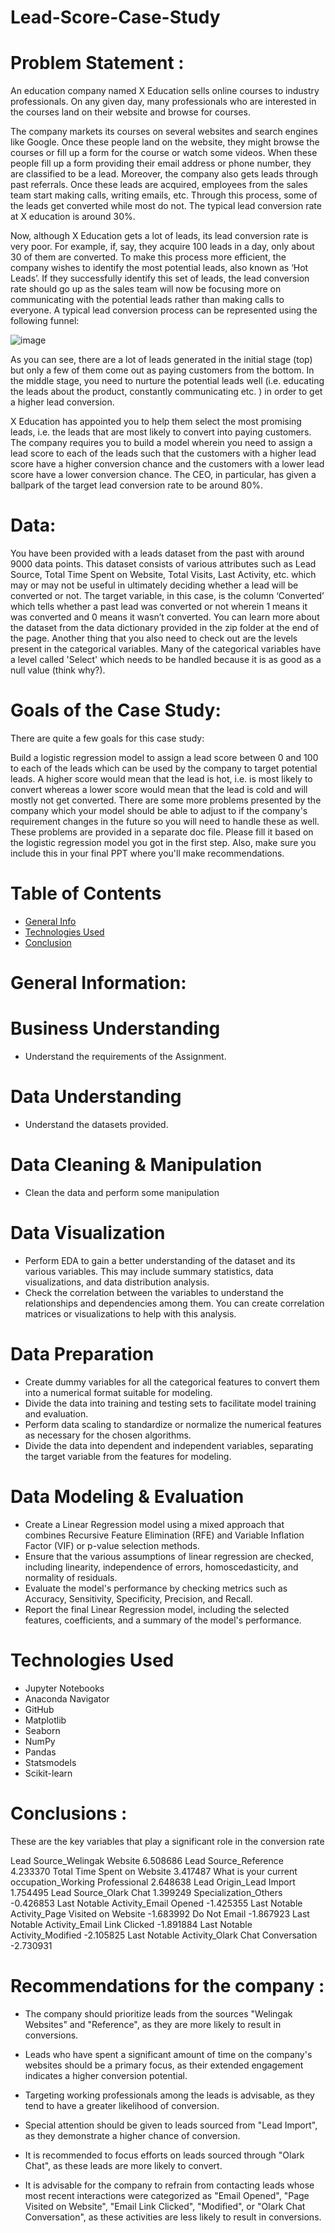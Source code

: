# Lead-Score-Case-Study
# Problem Statement :

An education company named X Education sells online courses to industry professionals. On any given day, many professionals who are interested in the courses land on their website and browse for courses. 

The company markets its courses on several websites and search engines like Google. Once these people land on the website, they might browse the courses or fill up a form for the course or watch some videos. When these people fill up a form providing their email address or phone number, they are classified to be a lead. Moreover, the company also gets leads through past referrals. Once these leads are acquired, employees from the sales team start making calls, writing emails, etc. Through this process, some of the leads get converted while most do not. The typical lead conversion rate at X education is around 30%. 

Now, although X Education gets a lot of leads, its lead conversion rate is very poor. For example, if, say, they acquire 100 leads in a day, only about 30 of them are converted. To make this process more efficient, the company wishes to identify the most potential leads, also known as ‘Hot Leads’. If they successfully identify this set of leads, the lead conversion rate should go up as the sales team will now be focusing more on communicating with the potential leads rather than making calls to everyone. A typical lead conversion process can be represented using the following funnel:

![image](https://github.com/NagarajKSundar/Lead-Score-Case-Study/assets/116784388/e7f0dbe3-d5d0-49dd-bb24-de5319ab63e8)

As you can see, there are a lot of leads generated in the initial stage (top) but only a few of them come out as paying customers from the bottom. In the middle stage, you need to nurture the potential leads well (i.e. educating the leads about the product, constantly communicating etc. ) in order to get a higher lead conversion.

X Education has appointed you to help them select the most promising leads, i.e. the leads that are most likely to convert into paying customers. The company requires you to build a model wherein you need to assign a lead score to each of the leads such that the customers with a higher lead score have a higher conversion chance and the customers with a lower lead score have a lower conversion chance. The CEO, in particular, has given a ballpark of the target lead conversion rate to be around 80%.

# Data:
You have been provided with a leads dataset from the past with around 9000 data points. This dataset consists of various attributes such as Lead Source, Total Time Spent on Website, Total Visits, Last Activity, etc. which may or may not be useful in ultimately deciding whether a lead will be converted or not. The target variable, in this case, is the column ‘Converted’ which tells whether a past lead was converted or not wherein 1 means it was converted and 0 means it wasn’t converted. You can learn more about the dataset from the data dictionary provided in the zip folder at the end of the page. Another thing that you also need to check out are the levels present in the categorical variables. Many of the categorical variables have a level called 'Select' which needs to be handled because it is as good as a null value (think why?).

# Goals of the Case Study:
There are quite a few goals for this case study:

Build a logistic regression model to assign a lead score between 0 and 100 to each of the leads which can be used by the company to target potential leads. A higher score would mean that the lead is hot, i.e. is most likely to convert whereas a lower score would mean that the lead is cold and will mostly not get converted.
There are some more problems presented by the company which your model should be able to adjust to if the company's requirement changes in the future so you will need to handle these as well. These problems are provided in a separate doc file. Please fill it based on the logistic regression model you got in the first step. Also, make sure you include this in your final PPT where you'll make recommendations.

# Table of Contents
- [General Info](https://github.com/NagarajKSundar/Lead-Score-Case-Study/blob/main/README.md#General-Information)
- [Technologies Used](https://github.com/NagarajKSundar/Lead-Score-Case-Study/blob/main/README.md#technologies-used)
- [Conclusion](https://github.com/NagarajKSundar/Lead-Score-Case-Study/blob/main/README.md#conclusions-)

# General Information:
# Business Understanding
- Understand the requirements of the Assignment.

# Data Understanding
- Understand the datasets provided.

# Data Cleaning & Manipulation
- Clean the data and perform some manipulation

# Data Visualization
- Perform EDA to gain a better understanding of the dataset and its various variables. This may include summary statistics, data visualizations, and data distribution analysis.
- Check the correlation between the variables to understand the relationships and dependencies among them. You can create correlation matrices or visualizations to help with this analysis.

# Data Preparation
- Create dummy variables for all the categorical features to convert them into a numerical format suitable for modeling.
- Divide the data into training and testing sets to facilitate model training and evaluation.
- Perform data scaling to standardize or normalize the numerical features as necessary for the chosen algorithms.
- Divide the data into dependent and independent variables, separating the target variable from the features for modeling.

# Data Modeling & Evaluation
- Create a Linear Regression model using a mixed approach that combines Recursive Feature Elimination (RFE) and Variable Inflation Factor (VIF) or p-value selection methods.
- Ensure that the various assumptions of linear regression are checked, including linearity, independence of errors, homoscedasticity, and normality of residuals.
- Evaluate the model's performance by checking metrics such as Accuracy, Sensitivity, Specificity, Precision, and Recall.
- Report the final Linear Regression model, including the selected features, coefficients, and a summary of the model's performance.

# Technologies Used
- Jupyter Notebooks
- Anaconda Navigator
- GitHub
- Matplotlib
- Seaborn
- NumPy
- Pandas
- Statsmodels
- Scikit-learn

# Conclusions :
These are the key variables that play a significant role in the conversion rate

Lead Source_Welingak Website                            6.508686
Lead Source_Reference                                   4.233370
Total Time Spent on Website                             3.417487
What is your current occupation_Working Professional    2.648638
Lead Origin_Lead Import                                 1.754495
Lead Source_Olark Chat                                  1.399249
Specialization_Others                                  -0.426853
Last Notable Activity_Email Opened                     -1.425355
Last Notable Activity_Page Visited on Website          -1.683992
Do Not Email                                           -1.867923
Last Notable Activity_Email Link Clicked               -1.891884
Last Notable Activity_Modified                         -2.105825
Last Notable Activity_Olark Chat Conversation          -2.730931

# Recommendations for the company :
- The company should prioritize leads from the sources "Welingak Websites" and "Reference", as they are more likely to result in conversions.

- Leads who have spent a significant amount of time on the company's websites should be a primary focus, as their extended engagement indicates a higher conversion potential.

- Targeting working professionals among the leads is advisable, as they tend to have a greater likelihood of conversion.

- Special attention should be given to leads sourced from "Lead Import", as they demonstrate a higher chance of conversion.

- It is recommended to focus efforts on leads sourced through "Olark Chat", as these leads are more likely to convert.

- It is advisable for the company to refrain from contacting leads whose most recent interactions were categorized as "Email Opened", "Page Visited on Website", "Email Link Clicked", "Modified", or "Olark Chat Conversation", as these activities are less likely to result in conversions.





